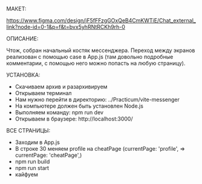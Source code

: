 МАКЕТ:

https://www.figma.com/design/jF5fFFzgGOxQeB4CmKWTiE/Chat_external_link?node-id=0-1&p=f&t=bvx5yhRNtRCKh9rh-0

ОПИСАНИЕ:

Чтож, собран начальный костяк мессенджера. Переход между экранов реализован с помощью case в App.js (там довольно подробные комментарии, с помощью него можно попасть на любую страницу). 
 
УСТАНОВКА:

- Скачиваем архив и разархивируем
- Открываем терминал
- Нам нужно перейти в директорию: ../Practicum/vite-messenger
- На компьютере должен быть установлен Node.js
- Выполняем команду: npm run dev 
- Открываем в браузере: http://localhost:3000/


ВСЕ СТРАНИЦЫ:

- Заходим в App.js
- В строке 30 меняем profile на cheatPage (currentPage: 'profile', => currentPage: 'cheatPage',)
- npm run build
- npm run start
- кайфуем

